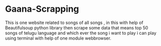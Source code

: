 # Gaana-Scrapping
This is one website related to songs of all songs , in this with help of Beautifulsoup python library then scrape some data that means top 50 songs of  telugu language and which ever the song i want to play i can play using terminal with help of one module webbrowser. 
